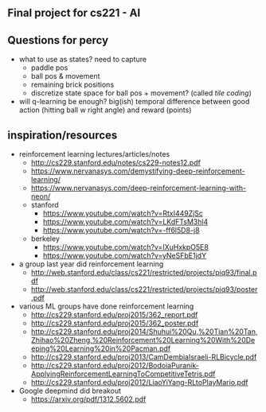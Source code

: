 ## Final project for cs221 - AI


## Questions for percy

* what to use as states? need to capture 
  * paddle pos
  * ball pos & movement
  * remaining brick positions
  * discretize state space for ball pos + movement? (called *tile coding*)
* will q-learning be enough? big(ish) temporal difference between good action (hitting ball w right angle) and reward (points)



## inspiration/resources
* reinforcement learning lectures/articles/notes
  * http://cs229.stanford.edu/notes/cs229-notes12.pdf
  * https://www.nervanasys.com/demystifying-deep-reinforcement-learning/
  * https://www.nervanasys.com/deep-reinforcement-learning-with-neon/
  * stanford
    * https://www.youtube.com/watch?v=RtxI449ZjSc
    * https://www.youtube.com/watch?v=LKdFTsM3hl4
    * https://www.youtube.com/watch?v=-ff6l5D8-j8
  * berkeley
    * https://www.youtube.com/watch?v=IXuHxkpO5E8
    * https://www.youtube.com/watch?v=yNeSFbE1jdY
* a group last year did reinforcement learning
  * http://web.stanford.edu/class/cs221/restricted/projects/piq93/final.pdf
  * http://web.stanford.edu/class/cs221/restricted/projects/piq93/poster.pdf
* various ML groups have done reinforcement learning
  * http://cs229.stanford.edu/proj2015/362_report.pdf
  * http://cs229.stanford.edu/proj2015/362_poster.pdf
  * http://cs229.stanford.edu/proj2014/Shuhui%20Qu,%20Tian%20Tan,Zhihao%20Zheng,%20Reinforcement%20Learning%20With%20Deeping%20Learning%20in%20Pacman.pdf
  * http://cs229.stanford.edu/proj2013/CamDembiaIsraeli-RLBicycle.pdf
  * http://cs229.stanford.edu/proj2012/BodoiaPuranik-ApplyingReinforcementLearningToCompetitiveTetris.pdf
  * http://cs229.stanford.edu/proj2012/LiaoYiYang-RLtoPlayMario.pdf
* Google deepmind did breakout
  * https://arxiv.org/pdf/1312.5602.pdf
